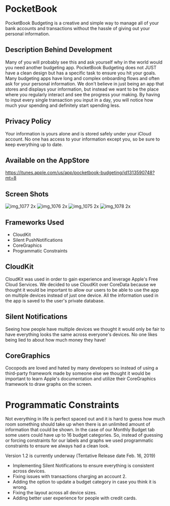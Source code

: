 # PocketBook
PocketBook Budgeting is a creative and simple way to manage all of your bank accounts and 
transactions without the hassle of giving out your personal information. 

## Description Behind Development
Many of you will probably see this and ask yourself why in the world would you need another budgeting app. PocketBook Budgeting does not
JUST have a clean design but has a specific task to ensure you hit your goals. Many budgeting apps have long and complex onboarding flows
and often ask for your personal information. We don't believe in just being an app that stores and displays your information, but instead
we want to be the place where you regularly interact and see the progress your making. By having to input every single transaction you input
in a day, you will notice how much your spending and definitely start spending less.

## Privacy Policy
Your information is yours alone and is stored safely under your iCloud account. No one has access to your information except you, so 
be sure to keep everything up to date.

## Available on the AppStore
https://itunes.apple.com/us/app/pocketbook-budgeting/id1313590748?mt=8

## Screen Shots
![img_1077 2x](https://user-images.githubusercontent.com/31580350/51434997-ad1bdf80-1c2a-11e9-9988-7b0f782bf790.png)
![img_1076 2x](https://user-images.githubusercontent.com/31580350/51434998-ad1bdf80-1c2a-11e9-8bb2-ac46d87b3775.png)
![img_1075 2x](https://user-images.githubusercontent.com/31580350/51434999-ad1bdf80-1c2a-11e9-9271-ac86fcf424ec.png)
![img_1078 2x](https://user-images.githubusercontent.com/31580350/51435000-adb47600-1c2a-11e9-934f-fae0e74aafd8.png)

## Frameworks Used
- CloudKit 
- Silent PushNotifications
- CoreGraphics
- Programmatic Constraints 

## CloudKit 
CloudKit was used in order to gain experience and leverage Apple's Free Cloud Services. We decided to use CloudKit over CoreData
because we thought it would be important to allow our users to be able to use the app on multiple devices instead of just one device. 
All the information used in the app is saved to the user's private database. 

## Silent Notifications 
Seeing how people have multiple devices we thought it would only be fair to have everything looks the same across everyone's devices. 
No one likes being lied to about how much money they have!

## CoreGraphics
Cocopods are loved and hated by many developers so instead of using a third-party framework made by someone else we thought it would be
important to learn Apple's documentation and utilize their CoreGraphics framework to draw graphs on the screen. 

# Programmatic Constraints
Not everything in life is perfect spaced out and it is hard to guess how much room something should take up when there is an unlimited 
amount of information that could be shown. In the case of our Monthly Budget tab some users could have up to 16 budget categories.
So, instead of guessing or forcing constraints for our labels and graphs we used programmatic constraints
to ensure we always had a clean look. 

Version 1.2 is currently underway (Tentative Release date Feb. 16, 2019)
- Implementing Silent Notifications to ensure everything is consistent across devices. 
- Fixing issues with transactions charging an account 2. 
- Adding the option to update a budget category in case you think it is wrong.
- Fixing the layout across all device sizes. 
- Adding better user experience for people with credit cards.
